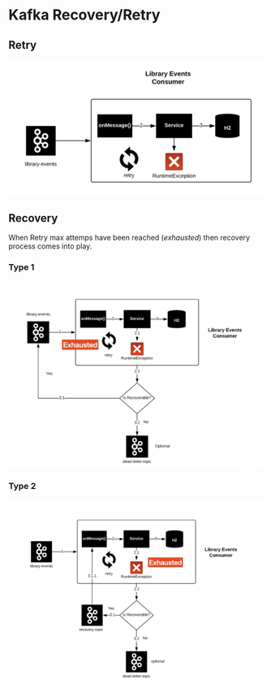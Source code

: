# Kafka Recovery/Retry

## Retry

![](2021-06-13-01-05-39.png)

## Recovery

When Retry max attemps have been reached (_exhausted_) then recovery process comes into play.

### Type 1

![](2021-06-13-01-04-57.png)

### Type 2

![](2021-06-13-01-05-13.png)